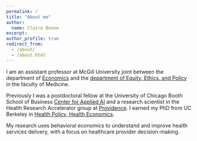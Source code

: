 ```yaml
---
permalink: /
title: "About me"
author:
  name: Claire Boone
excerpt: 
author_profile: true
redirect_from: 
  - /about/
  - /about.html
---
```


<meta name="description" content="Claire Boone, PhD Candidate in Health Economics at UC Berkeley.">

I am an assistant professor at McGill University joint between the department of [Economics](https://www.mcgill.ca/economics/) and the [department of Equity, Ethics, and Policy](https://www.mcgill.ca/equity-ethics-policy/about) in the faculty of Medicine. 

Previously I was a postdoctoral fellow at the University of Chicago Booth School of Business [Center for Applied AI](https://www.chicagobooth.edu/research/center-for-applied-artificial-intelligence/research) and a research scientist in the Health Research Accelerator group at [Providence](https://research.providence.org/). I earned my PhD from UC Berkeley in [Health Policy, Health Economics](https://publichealth.berkeley.edu/academics/health-policy-and-management/health-policy-phd/).

My research uses behavioral economics to understand and improve health services delivery, with a focus on healthcare provider decision-making. 





